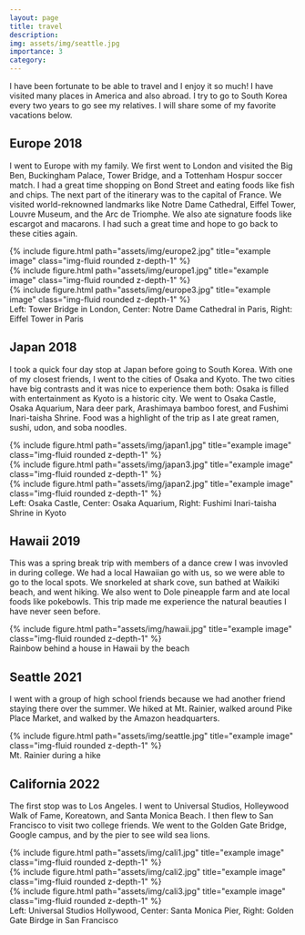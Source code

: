 ```yaml
---
layout: page
title: travel
description: 
img: assets/img/seattle.jpg
importance: 3
category: 
---
```


I have been fortunate to be able to travel and I enjoy it so much!
I have visited many places in America and also abroad. I try to go to South Korea every two years to go see my relatives. I will share some of my favorite vacations below.

## Europe 2018
I went to Europe with my family. We first went to London and visited the Big Ben, Buckingham Palace, Tower Bridge, and a Tottenham Hospur soccer match. I had a great time shopping on Bond Street and eating foods like fish and chips. The next part of the itinerary was to the capital of France. We visited world-reknowned landmarks like Notre Dame Cathedral, Eiffel Tower, Louvre Museum, and the Arc de Triomphe. We also ate signature foods like escargot and macarons. I had such a great time and hope to go back to these cities again.

<div class="row">
    <div class="col-sm mt-3 mt-md-0">
        {% include figure.html path="assets/img/europe2.jpg" title="example image" class="img-fluid rounded z-depth-1" %}
    </div>
    <div class="col-sm mt-3 mt-md-0">
        {% include figure.html path="assets/img/europe1.jpg" title="example image" class="img-fluid rounded z-depth-1" %}
    </div>
    <div class="col-sm mt-3 mt-md-0">
        {% include figure.html path="assets/img/europe3.jpg" title="example image" class="img-fluid rounded z-depth-1" %}
    </div>
</div>
<div class="caption">
    Left: Tower Bridge in London, Center: Notre Dame Cathedral in Paris, Right: Eiffel Tower in Paris
</div>

## Japan 2018
I took a quick four day stop at Japan before going to South Korea. With one of my closest friends, I went to the cities of Osaka and Kyoto. The two cities have big contrasts and it was nice to experience them both: Osaka is filled with entertainment as Kyoto is a historic city. We went to Osaka Castle, Osaka Aquarium, Nara deer park, Arashimaya bamboo forest, and Fushimi Inari-taisha Shrine. Food was a highlight of the trip as I ate great ramen, sushi, udon, and soba noodles.

<div class="row">
    <div class="col-sm mt-3 mt-md-0">
        {% include figure.html path="assets/img/japan1.jpg" title="example image" class="img-fluid rounded z-depth-1" %}
    </div>
    <div class="col-sm mt-3 mt-md-0">
        {% include figure.html path="assets/img/japan3.jpg" title="example image" class="img-fluid rounded z-depth-1" %}
    </div>
    <div class="col-sm mt-3 mt-md-0">
        {% include figure.html path="assets/img/japan2.jpg" title="example image" class="img-fluid rounded z-depth-1" %}
    </div>
</div>
<div class="caption">
    Left: Osaka Castle, Center: Osaka Aquarium, Right: Fushimi Inari-taisha Shrine in Kyoto
</div>

## Hawaii 2019
This was a spring break trip with members of a dance crew I was invovled in during college. We had a local Hawaiian go with us, so we were able to go to the local spots. We snorkeled at shark cove, sun bathed at Waikiki beach, and went hiking. We also went to Dole pineapple farm and ate local foods like pokebowls. This trip made me experience the natural beauties I have never seen before.

<div class="row">
    <div class="col-sm mt-3 mt-md-0">
        {% include figure.html path="assets/img/hawaii.jpg" title="example image" class="img-fluid rounded z-depth-1" %}
    </div>
</div>
<div class="caption">
    Rainbow behind a house in Hawaii by the beach
</div>

## Seattle 2021
I went with a group of high school friends because we had another friend staying there over the summer. We hiked at Mt. Rainier, walked around Pike Place Market, and walked by the Amazon headquarters.

<div class="row">
    <div class="col-sm mt-3 mt-md-0">
        {% include figure.html path="assets/img/seattle.jpg" title="example image" class="img-fluid rounded z-depth-1" %}
    </div>
</div>
<div class="caption">
    Mt. Rainier during a hike
</div>

## California 2022
The first stop was to Los Angeles. I went to Universal Studios, Holleywood Walk of Fame, Koreatown, and Santa Monica Beach. I then flew to San Francisco to visit two college friends. We went to the Golden Gate Bridge, Google campus, and by the pier to see wild sea lions.

<div class="row">
    <div class="col-sm mt-3 mt-md-0">
        {% include figure.html path="assets/img/cali1.jpg" title="example image" class="img-fluid rounded z-depth-1" %}
    </div>
    <div class="col-sm mt-3 mt-md-0">
        {% include figure.html path="assets/img/cali2.jpg" title="example image" class="img-fluid rounded z-depth-1" %}
    </div>
    <div class="col-sm mt-3 mt-md-0">
        {% include figure.html path="assets/img/cali3.jpg" title="example image" class="img-fluid rounded z-depth-1" %}
    </div>
</div>
<div class="caption">
    Left: Universal Studios Hollywood, Center: Santa Monica Pier, Right: Golden Gate Birdge in San Francisco
</div>
